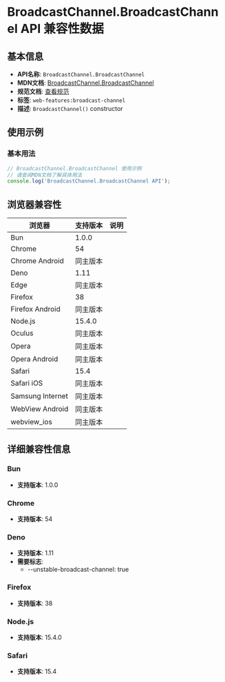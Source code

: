 # BroadcastChannel.BroadcastChannel API 兼容性数据

## 基本信息

- **API名称**: `BroadcastChannel.BroadcastChannel`
- **MDN文档**: [BroadcastChannel.BroadcastChannel](https://developer.mozilla.org/docs/Web/API/BroadcastChannel/BroadcastChannel)
- **规范文档**: [查看规范](https://html.spec.whatwg.org/multipage/web-messaging.html#dom-broadcastchannel-dev)
- **标签**: `web-features:broadcast-channel`
- **描述**: `BroadcastChannel()` constructor

## 使用示例

### 基本用法

```javascript
// BroadcastChannel.BroadcastChannel 使用示例
// 请查阅MDN文档了解具体用法
console.log('BroadcastChannel.BroadcastChannel API');
```

## 浏览器兼容性

| 浏览器 | 支持版本 | 说明 |
|--------|----------|------|
| Bun | 1.0.0 |  |
| Chrome | 54 |  |
| Chrome Android | 同主版本 |  |
| Deno | 1.11 |  |
| Edge | 同主版本 |  |
| Firefox | 38 |  |
| Firefox Android | 同主版本 |  |
| Node.js | 15.4.0 |  |
| Oculus | 同主版本 |  |
| Opera | 同主版本 |  |
| Opera Android | 同主版本 |  |
| Safari | 15.4 |  |
| Safari iOS | 同主版本 |  |
| Samsung Internet | 同主版本 |  |
| WebView Android | 同主版本 |  |
| webview_ios | 同主版本 |  |

## 详细兼容性信息

### Bun

- **支持版本**: 1.0.0

### Chrome

- **支持版本**: 54

### Deno

- **支持版本**: 1.11
- **需要标志**: 
  - --unstable-broadcast-channel: true

### Firefox

- **支持版本**: 38

### Node.js

- **支持版本**: 15.4.0

### Safari

- **支持版本**: 15.4

